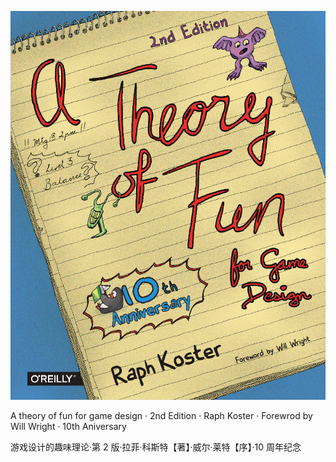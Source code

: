 <p align="center">
  <img src="images/cover.png"/>
</p>

A theory of fun for game design · 2nd Edition · Raph Koster · Forewrod by Will Wright · 10th Aniversary

游戏设计的趣味理论·第 2 版·拉菲·科斯特【著】·威尔·莱特【序】·10 周年纪念

